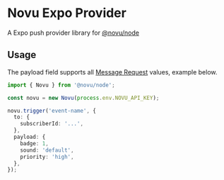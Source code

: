 # Novu Expo Provider

A Expo push provider library for [@novu/node](https://github.com/khulnasoft/teleflow)

## Usage

The payload field supports all [Message Request](https://docs.expo.dev/push-notifications/sending-notifications/#message-request-format) values, example below.

```ts
import { Novu } from '@novu/node';

const novu = new Novu(process.env.NOVU_API_KEY);

novu.trigger('event-name', {
  to: {
    subscriberId: '...',
  },
  payload: {
    badge: 1, 
    sound: 'default',
    priority: 'high',
  },
});
```
